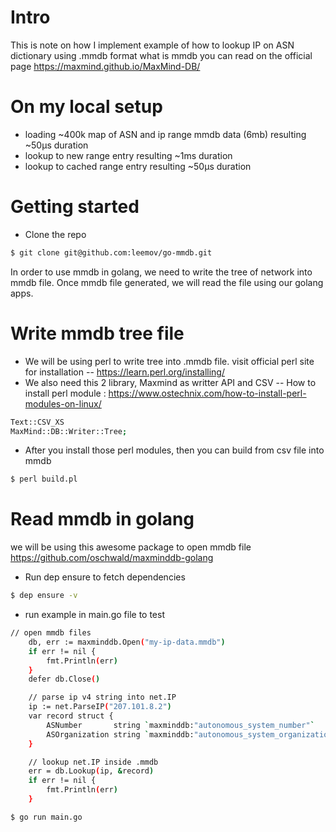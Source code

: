 # Intro
This is note on how I implement example of how to lookup IP on ASN dictionary using .mmdb format
what is mmdb you can read on the official page https://maxmind.github.io/MaxMind-DB/

# On my local setup
- loading ~400k map of ASN and ip range mmdb data (6mb) resulting ~50µs duration
- lookup to new range entry resulting ~1ms duration
- lookup to cached range entry resulting ~50µs duration

# Getting started
- Clone the repo
```sh
$ git clone git@github.com:leemov/go-mmdb.git
```
In order to use mmdb in golang, we need to write the tree of network into mmdb file. Once mmdb file generated, we will read the file using our golang apps.

# Write mmdb tree file
- We will be using perl to write tree into .mmdb file. visit official perl site for installation
-- https://learn.perl.org/installing/ 
- We also need this 2 library, Maxmind as writter API and CSV
-- How to install perl module : https://www.ostechnix.com/how-to-install-perl-modules-on-linux/
```sh
Text::CSV_XS
MaxMind::DB::Writer::Tree;
```
- After you install those perl modules, then you can build from csv file into mmdb
```sh
$ perl build.pl
```

# Read mmdb in golang
we will be using this awesome package to open mmdb file
https://github.com/oschwald/maxminddb-golang

- Run dep ensure to fetch dependencies
```sh
$ dep ensure -v
```
- run example in main.go file to test
```sh
// open mmdb files
	db, err := maxminddb.Open("my-ip-data.mmdb")
	if err != nil {
		fmt.Println(err)
	}
	defer db.Close()

	// parse ip v4 string into net.IP
	ip := net.ParseIP("207.101.8.2")
	var record struct {
		ASNumber       string `maxminddb:"autonomous_system_number"`
		ASOrganization string `maxminddb:"autonomous_system_organization"`
	}

	// lookup net.IP inside .mmdb
	err = db.Lookup(ip, &record)
	if err != nil {
		fmt.Println(err)
	}
```

```sh
$ go run main.go
```

